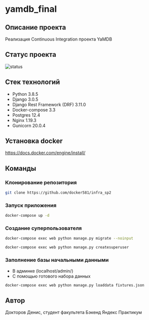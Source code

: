 # yamdb_final

## Описание проекта
Реализация Continuous Integration проекта YaMDB

## Статус проекта
![status](https://github.com/docker581/yamdb_final/actions/workflows/main.yml/badge.svg)

## Стек технологий
- Python 3.8.5
- Django 3.0.5
- Django Rest Framework (DRF) 3.11.0
- Docker-compose 3.3
- Postgres 12.4
- Nginx 1.19.3
- Gunicorn 20.0.4

## Установка docker
https://docs.docker.com/engine/install/

## Команды
### Клонирование репозитория
```bash
git clone https://github.com/docker581/infra_sp2
```

### Запуск приложения
```bash
docker-compose up -d
```

### Создание суперпользователя
```bash
docker-compose exec web python manage.py migrate --noinput
```
```bash
docker-compose exec web python manage.py createsuperuser
```

### Заполнение базы начальными данными
- В админке (localhost/admin/)
- С помощью готового набора данных
```bash
docker-compose exec web python manage.py loaddata fixtures.json
```

## Автор
Докторов Денис, студент факультета Бэкенд Яндекс Практикум